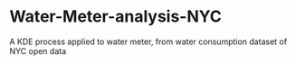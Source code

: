 # Water-Meter-analysis-NYC
A KDE process applied to water meter, from water consumption dataset of NYC open data

